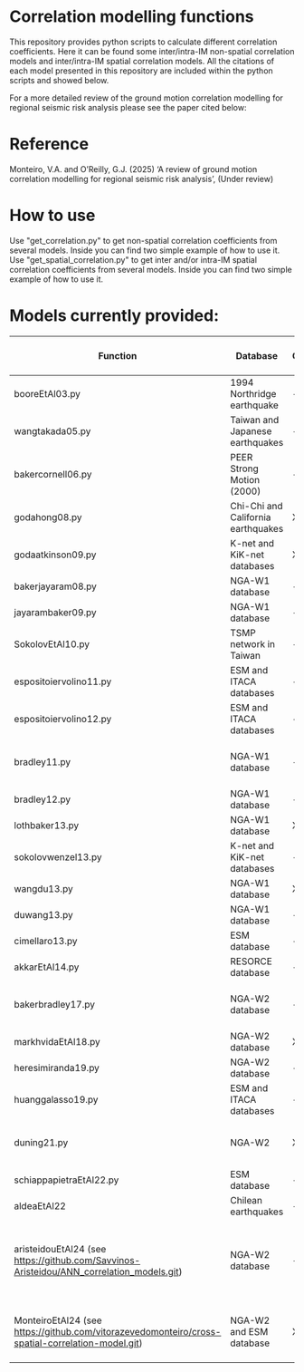 # Correlation modelling functions
This repository provides python scripts to calculate different correlation coefficients. Here it can be found some inter/intra-IM non-spatial correlation models and inter/intra-IM spatial correlation models.
All the citations of each model presented in this repository are included within the python scripts and showed below.



For a more detailed review of the ground motion correlation modelling for regional seismic risk analysis please see the paper cited below:

# Reference
Monteiro, V.A. and O’Reilly, G.J. (2025) ‘A review of ground motion correlation modelling for regional seismic risk analysis’, (Under review)

# How to use
Use "get_correlation.py" to get non-spatial correlation coefficients from several models. Inside you can find two simple example of how to use it.
Use "get_spatial_correlation.py" to get inter and/or intra-IM spatial correlation coefficients from several models. Inside you can find two simple example of how to use it.

# Models currently provided:



|        Function           |             Database                            | Spatial Correlation (Inter-IM) | Spatial Correlation (Intra-IM ) |   Non-Spatial Correlation  |    Intensity Measures  |  Reference                 |
|---------------------------|-------------------------------------------------|-----------|-----------|----------------------------|-----------------------------------------------------|-------------------------------------|
|   booreEtAl03.py          |  1994 Northridge earthquake                     |     -     |     X     |             -              |    PGA                                              | Boore et al. [2003](https://doi.org/10.1785/0120020197)                 |
|   wangtakada05.py         |  Taiwan and Japanese earthquakes                |     -     |     X     |             -              |    PGV                                              | Wang and Takada [2005](https://doi.org/10.1193/1.2083887)              |
|   bakercornell06.py       |  PEER Strong Motion (2000)                      |     -     |     -     |             X              |    Sa(T)                                            | Baker and Cornell [2006](https://doi.org/10.1785/0120050060)            |
|   godahong08.py           |  Chi-Chi and California earthquakes             |     X     |     X     |             -              |    Sa(T), PGA                                       | Goda and Hong [2008](https://doi.org/10.1785/0120070078)                |
|   godaatkinson09.py       |  K-net and KiK-net databases                    |     X     |     X     |             X              |    Sa(T), PGA                                       | Goda and Atkinson [2009](https://doi.org/10.1785/0120090007)            |
|   bakerjayaram08.py       |  NGA-W1 database                                |     -     |     -     |             X              |    Sa(T)                                            | Baker and Jayaram [2008](https://doi.org/10.1193/1.2857544)            |
|   jayarambaker09.py       |  NGA-W1 database                                |     -     |     X     |             -              |    Sa(T)                                            | Jayaram and Baker [2009](https://doi.org/10.1002/eqe.922)            |
|   SokolovEtAl10.py        |  TSMP network in Taiwan                         |     -     |     X     |             -              |    PGA                                              | Sokolov et al. [2010](https://doi.org/10.3319/TAO.2010.05.03.01(T))               |
|   espositoiervolino11.py  |  ESM  and ITACA databases                       |     -     |     X     |             -              |    PGA, PGV                                         | Esposito and Iervolino [2011](https://doi.org/10.1785/0120110117)       |
|   espositoiervolino12.py  |  ESM  and ITACA databases                       |     -     |     X     |             -              |    Sa(T)                                            | Esposito and Iervolino [2012](https://doi.org/10.1785/0120120068)       |
|   bradley11.py            |  NGA-W1 database                                |     -     |     -     |             X              |    Sa(T), PGA, PGV, Duration                        | Bradley [2011](https://doi.org/10.1080/13632469.2011.557140)                      |  
|   bradley12.py            |  NGA-W1 database                                |     -     |     -     |             X              |    Sa(T), PGV                                       | Bradley [2012](https://doi.org/10.1193/1.3675582)                      |
|   lothbaker13.py          |  NGA-W1 database                                |     X     |     -     |             -              |    Sa(T)                                            | Loth and Baker [2013](https://doi.org/10.1002/eqe.2212)              |
|   sokolovwenzel13.py      |  K-net and KiK-net databases                    |     -     |     X     |             -              |    PGA, PGV                                         | Sokolov and Wenzel [2013](https://doi.org/10.1007/s10518-013-9493-9)           |
|   wangdu13.py             |  NGA-W1 database                                |     X     |     -     |             -              |    Sa(T)                                            | Wang and Du [2013](https://doi.org/10.1785/0120130061)                  |
|   duwang13.py             |  NGA-W1 database                                |     -     |     X     |             -              |    Sa(T)                                            | Du and Wang [2013](https://doi.org/10.1785/0120120185)                  |
|   cimellaro13.py          |  ESM database                                   |     -     |     -     |             X              |    Sa(T)                                            | Cimellaro [2013](https://doi.org/10.1002/eqe.2248)                    |
|   akkarEtAl14.py          |  RESORCE database                               |     -     |     -     |             X              |    Sa(T), PGA                                       | Akkar et al. [2014](https://doi.org/10.1007/s10518-013-9537-1)                 |
|   bakerbradley17.py       |  NGA-W2 database                                |     -     |     -     |             X              |    Sa(T), PGA, PGV, Duration                        | Baker and Bradley [2017](https://doi.org/10.1193/060716eqs095m)            |
|   markhvidaEtAl18.py      |  NGA-W2 database                                |     X     |     -     |             -              |    Sa(T)                                            | Markhvida et al. [2018](https://doi.org/10.1002/eqe.3007)           |
|   heresimiranda19.py      |  NGA-W2 database                                |     -     |     X     |             -              |    Sa(T), PGA                                       | Heresi and Miranda [2019](https://doi.org/10.1007/s10518-018-0506-6)           |
|   huanggalasso19.py       |  ESM and ITACA databases                        |     -     |     -     |             X              |    Sa(T), PGA, PGV                                  | Huang and Galasso [2019](https://doi.org/10.1002/eqe.3216)            |
|   duning21.py             |  NGA-W2                                         |     X     |     -     |             -              |    Sa(T), PGA, PGV, Duration                        | Du and Ning [2021](https://doi.org/10.1177/8755293020952442)                  |
|   schiappapietraEtAl22.py |  ESM database                                   |     -     |     X     |             -              |    Sa(T)                                            | [Schiappapietra et al [2022](https://doi.org/10.1007/s10518-022-01413-z)|
|   aldeaEtAl22             |  Chilean earthquakes                            |     -     |     X     |             -              |    Sa(T), PGA                                       | [Aldea et al. [2022](https://doi.org/10.1002/eqe.3674)                  |
|   aristeidouEtAl24 (see https://github.com/Savvinos-Aristeidou/ANN_correlation_models.git)       |  NGA-W2 database                                |     -     |     -     |             X              |    Sa(T), PGA, PGV, PGD, Duration, FIV3, Saavg(T)   | Aristeidou et al. [2024](https://doi.org/10.1177/87552930241270)            |
|   MonteiroEtAl24 (see https://github.com/vitorazevedomonteiro/cross-spatial-correlation-model.git)       |  NGA-W2 and ESM database                          |     X     |     -     |             -              |    Sa(T), PGA, PGV, FIV3, Saavg(T)                  | Monteiro V.A. et al. [2025] (under revision)            |



